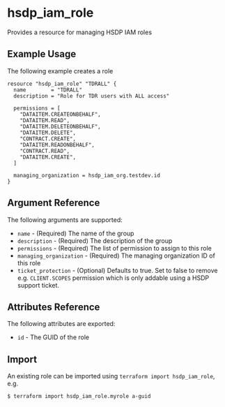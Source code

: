 # hsdp_iam_role
Provides a resource for managing HSDP IAM roles

## Example Usage

The following example creates a role

```hcl
resource "hsdp_iam_role" "TDRALL" {
  name        = "TDRALL"
  description = "Role for TDR users with ALL access"

  permissions = [
    "DATAITEM.CREATEONBEHALF",
    "DATAITEM.READ",
    "DATAITEM.DELETEONBEHALF",
    "DATAITEM.DELETE",
    "CONTRACT.CREATE",
    "DATAITEM.READONBEHALF",
    "CONTRACT.READ",
    "DATAITEM.CREATE",
  ]

  managing_organization = hsdp_iam_org.testdev.id
}
```

## Argument Reference

The following arguments are supported:

* `name` - (Required) The name of the group
* `description` - (Required) The description of the group
* `permissions` - (Required) The list of permission to assign to this role
* `managing_organization` - (Required) The managing organization ID of this role
* `ticket_protection` - (Optional) Defaults to true. Set to false to remove e.g. `CLIENT.SCOPES` permission which is only addable using a HSDP support ticket. 


## Attributes Reference

The following attributes are exported:

* `id` - The GUID of the role

## Import

An existing role can be imported using `terraform import hsdp_iam_role`, e.g.

```shell
$ terraform import hsdp_iam_role.myrole a-guid
```

